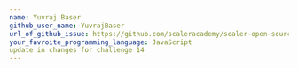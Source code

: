 ```yaml
---
name: Yuvraj Baser
github_user_name: YuvrajBaser
url_of_github_issue: https://github.com/scaleracademy/scaler-open-source-september-challenge/issues/377
your_favroite_programming_language: JavaScript
update in changes for challenge 14
---
```

